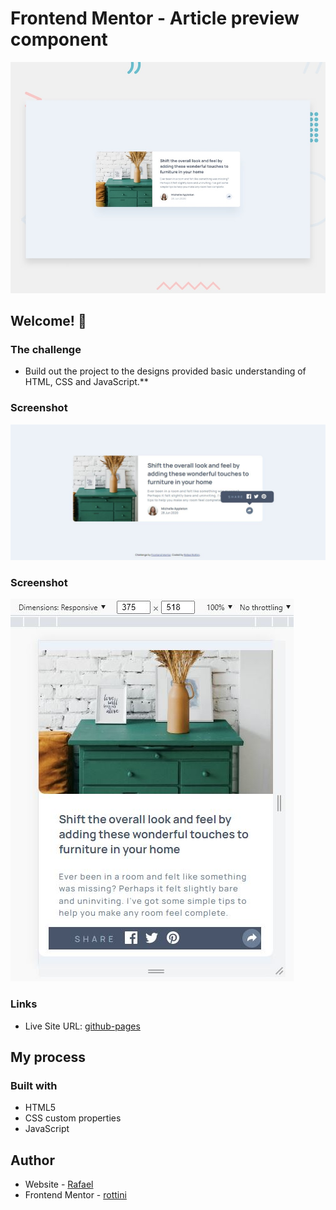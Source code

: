 # Frontend Mentor - Article preview component

![Design preview for the Article preview component coding challenge](./design/desktop-preview.jpg)

## Welcome! 👋

### The challenge

- Build out the project to the designs provided basic understanding of HTML, CSS and JavaScript.**

### Screenshot

![](./design/desktop-screen.JPG)

### Screenshot

![](./design/screenshot-2.JPG)

### Links

- Live Site URL: [github-pages](https://rottini.github.io/article-preview-component-master/)

## My process

### Built with

- HTML5 
- CSS custom properties
- JavaScript 

## Author

- Website - [Rafael](https://github.com/rottini)
- Frontend Mentor - [rottini](https://github.com/rottini/article-preview-component-master)